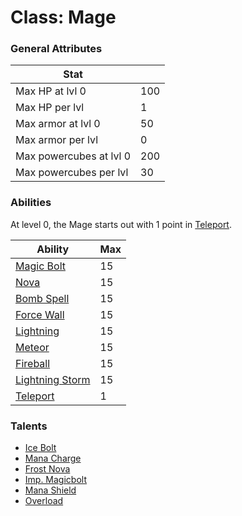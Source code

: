 Class: Mage
======

### General Attributes

| Stat                          |       |
| -------------                 | ---   |
| Max HP at lvl 0               | 100    |
| Max HP per lvl                | 1     |
| Max armor at lvl 0            | 50    |
| Max armor per lvl             | 0     |
| Max powercubes at lvl 0       | 200   |
| Max powercubes per lvl        | 30    |

### Abilities

At level 0, the Mage starts out with 1 point in [Teleport](../abilities/teleport.md).

|                   Ability                         | Max |
| -------------------------------------------       | --- |
| [Magic Bolt](../abilities/magic_bolt.md)          | 15  |
| [Nova](../abilities/nova.md)                      | 15  |
| [Bomb Spell](../abilities/bomb_spell.md)          | 15  |
| [Force Wall](../abilities/force_wall.md)          | 15  |
| [Lightning](../abilities/lightning.md)            | 15  |
| [Meteor](../abilities/meteor.md)                  | 15  |
| [Fireball](../abilities/fireball.md)              | 15  |
| [Lightning Storm](../abilities/lightning_storm.md)| 15  |
| [Teleport](../abilities/teleport.md)              | 1   |

### Talents
* [Ice Bolt](../talents/ice_bolt.md)
* [Mana Charge](../talents/mana_charge.md)
* [Frost Nova](../talents/frost_nova.md)
* [Imp. Magicbolt](../talents/imp_magicbolt.md)
* [Mana Shield](../talents/mana_shield.md)
* [Overload](../talents/overload.md)
